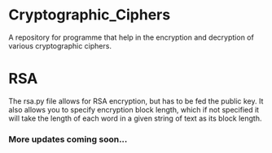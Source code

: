 # Cryptographic_Ciphers
A repository for programme that help in the encryption and decryption of various cryptographic ciphers.

# RSA
The rsa.py file allows for RSA encryption, but has to be
fed the public key. It also allows you to specify encryption
block length, which if not specified it will take the length
of each word in a given string of text as its block length.

 ### More updates coming soon...
